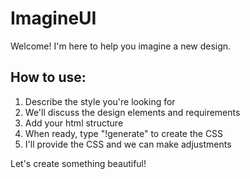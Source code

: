 # ImagineUI

Welcome! I'm here to help you imagine a new design. 

## How to use:
1. Describe the style you're looking for
2. We'll discuss the design elements and requirements
3. Add your html structure
3. When ready, type "!generate" to create the CSS
4. I'll provide the CSS and we can make adjustments

Let's create something beautiful! 